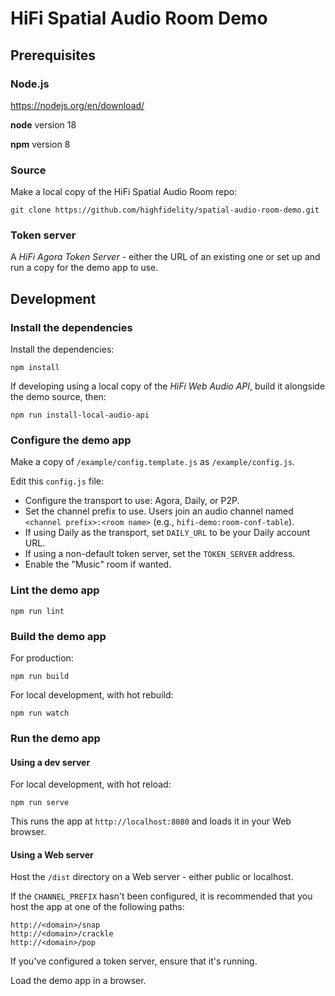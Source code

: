 
# HiFi Spatial Audio Room Demo


## Prerequisites

### Node.js

https://nodejs.org/en/download/

**node** version 18 

**npm** version 8

### Source

Make a local copy of the HiFi Spatial Audio Room repo:
```
git clone https://github.com/highfidelity/spatial-audio-room-demo.git
```

### Token server

A *HiFi Agora Token Server* - either the URL of an existing one or set up and run a copy for the demo app to use.



## Development

### Install the dependencies

Install the dependencies:
```
npm install
```

If developing using a local copy of the *HiFi Web Audio API*, build it alongside the demo source, then:
```
npm run install-local-audio-api
```

### Configure the demo app

Make a copy of `/example/config.template.js` as `/example/config.js`.

Edit this `config.js` file:

- Configure the transport to use: Agora, Daily, or P2P.
- Set the channel prefix to use. Users join an audio channel named `<channel prefix>:<room name>` (e.g., 
`hifi-demo:room-conf-table`).
- If using Daily as the transport, set `DAILY_URL` to be your Daily account URL.
- If using a non-default token server, set the `TOKEN_SERVER` address.
- Enable the "Music" room if wanted.


### Lint the demo app

```
npm run lint
```

### Build the demo app

For production:
```
npm run build
```

For local development, with hot rebuild:
```
npm run watch
```

### Run the demo app

#### Using a dev server

For local development, with hot reload:
```
npm run serve
```
This runs the app at `http://localhost:8080` and loads it in your Web browser.


#### Using a Web server

Host the `/dist` directory on a Web server - either public or localhost.

If the `CHANNEL_PREFIX` hasn't been configured, it is recommended that you host the app at one of the following paths:
```
http://<domain>/snap
http://<domain>/crackle
http://<domain>/pop
```

If you've configured a token server, ensure that it's running.

Load the demo app in a browser.
